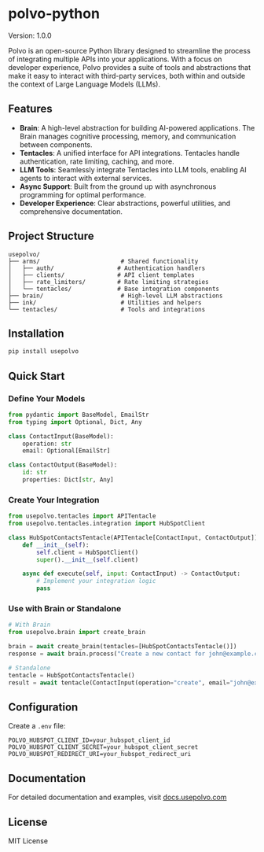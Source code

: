 # polvo-python

Version: 1.0.0

Polvo is an open-source Python library designed to streamline the process of integrating multiple APIs into your applications. With a focus on developer experience, Polvo provides a suite of tools and abstractions that make it easy to interact with third-party services, both within and outside the context of Large Language Models (LLMs).

## Features

- **Brain**: A high-level abstraction for building AI-powered applications. The Brain manages cognitive processing, memory, and communication between components.
- **Tentacles**: A unified interface for API integrations. Tentacles handle authentication, rate limiting, caching, and more.
- **LLM Tools**: Seamlessly integrate Tentacles into LLM tools, enabling AI agents to interact with external services.
- **Async Support**: Built from the ground up with asynchronous programming for optimal performance.
- **Developer Experience**: Clear abstractions, powerful utilities, and comprehensive documentation.

## Project Structure

```
usepolvo/
├── arms/                       # Shared functionality
│   ├── auth/                  # Authentication handlers
│   ├── clients/               # API client templates
│   ├── rate_limiters/         # Rate limiting strategies
│   └── tentacles/             # Base integration components
├── brain/                      # High-level LLM abstractions
├── ink/                        # Utilities and helpers
└── tentacles/                  # Tools and integrations
```

## Installation

```bash
pip install usepolvo
```

## Quick Start

### Define Your Models

```python
from pydantic import BaseModel, EmailStr
from typing import Optional, Dict, Any

class ContactInput(BaseModel):
    operation: str
    email: Optional[EmailStr]

class ContactOutput(BaseModel):
    id: str
    properties: Dict[str, Any]
```

### Create Your Integration

```python
from usepolvo.tentacles import APITentacle
from usepolvo.tentacles.integration import HubSpotClient

class HubSpotContactsTentacle(APITentacle[ContactInput, ContactOutput]):
    def __init__(self):
        self.client = HubSpotClient()
        super().__init__(self.client)

    async def execute(self, input: ContactInput) -> ContactOutput:
        # Implement your integration logic
        pass
```

### Use with Brain or Standalone

```python
# With Brain
from usepolvo.brain import create_brain

brain = await create_brain(tentacles=[HubSpotContactsTentacle()])
response = await brain.process("Create a new contact for john@example.com")

# Standalone
tentacle = HubSpotContactsTentacle()
result = await tentacle(ContactInput(operation="create", email="john@example.com"))
```

## Configuration

Create a `.env` file:

```env
POLVO_HUBSPOT_CLIENT_ID=your_hubspot_client_id
POLVO_HUBSPOT_CLIENT_SECRET=your_hubspot_client_secret
POLVO_HUBSPOT_REDIRECT_URI=your_hubspot_redirect_uri
```

## Documentation

For detailed documentation and examples, visit [docs.usepolvo.com](https://docs.usepolvo.com)

## License

MIT License
